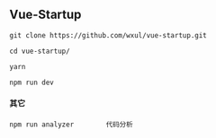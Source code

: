 ## Vue-Startup

```
git clone https://github.com/wxul/vue-startup.git

cd vue-startup/

yarn

npm run dev
```

#### 其它

```
npm run analyzer        代码分析
```